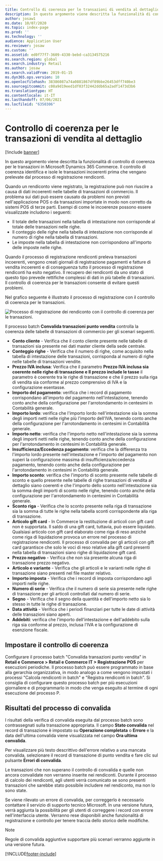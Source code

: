 ```yaml
---
title: Controllo di coerenza per le transazioni di vendita al dettaglio
description: In questo argomento viene descritta la funzionalità di controllo di coerenza per le transazioni in Dynamics 365 Commerce.
author: josaw1
ms.date: 10/07/2020
ms.topic: index-page
ms.prod: ''
ms.technology: ''
audience: Application User
ms.reviewer: josaw
ms.custom: ''
ms.assetid: ed0f77f7-3609-4330-bebd-ca3134575216
ms.search.region: global
ms.search.industry: Retail
ms.author: josaw
ms.search.validFrom: 2019-01-15
ms.dyn365.ops.version: 10
ms.openlocfilehash: 38386087a74a0881867df89bbe26453dff740be3
ms.sourcegitcommit: c08a9d19eed1df03f32442ddb65a2adf1473d3b6
ms.translationtype: HT
ms.contentlocale: it-IT
ms.lasthandoff: 07/06/2021
ms.locfileid: "6350306"
---
```

# <a name="retail-transaction-consistency-checker"></a>Controllo di coerenza per le transazioni di vendita al dettaglio

[!include [banner](includes/banner.md)]

In questo argomento viene descritta la funzionalità di controllo di coerenza per le transazioni in Microsoft Dynamics 365 Commerce. Il controllo di coerenza identifica e isole le transazioni incoerenti prima che vengano prelevate dal processo di registrazione rendiconti.

Quando un rendiconto viene registrato, la registrazione può non riuscire a causa di dati incoerenti nelle tabelle di transazioni di commercio. Il problema sui dati può essere causato da problemi non previsti nell'applicazione POS o da transazioni importate in modo non corretto da sistemi POS di terze parti. Esempi di come le incoerenze possono essere visualizzate includono i seguenti: 

- Il totale delle transazioni nella tabella di intestazione non corrisponde al totale delle transazioni nelle righe.
- Il conteggio delle righe nella tabella di intestazione non corrisponde al numero di righe nella tabella di transazioni.
- Le imposte nella tabella di intestazione non corrispondono all'importo delle imposte nelle righe. 

Quando il processo di registrazione rendiconti preleva transazioni incoerenti, vengono creati giornali di registrazione pagamenti e fatture di vendita incoerenti e di conseguenza tutto il processo di registrazione rendiconti ha esito negativo. Il recupero dei rendiconti da uno stato di questo tipo prevede rettifiche complessi di dati in più tabelle di transazioni. Il controllo di coerenza per le transazioni consente di evitare questi problemi.

Nel grafico seguente è illustrato il processo di registrazione con il controllo di coerenza per le transazioni.

![Processo di registrazione dei rendiconto con il controllo di coerenza per le transazioni.](./media/validchecker.png "Processo di registrazione dei rendiconto con il controllo di coerenza per le transazioni di vendita al dettaglio")

Il processo batch **Convalida transazioni punto vendita** controlla la coerenza delle tabelle di transazioni di commercio per gli scenari seguenti.

- **Conto cliente** - Verifica che il conto cliente presente nelle tabelle di transazioni sia presente nei dati master cliente della sede centrale.
- **Conteggio righe** - Verifica che il numero di righe, come acquisito nella tabella di intestazione delle transazioni, corrisponda al numero di righe nelle tabelle di transazioni vendite.
- **Prezzo IVA inclusa**: Verifica che il parametro **Prezzo IVA inclusa sia coerente nelle righe di transazione e Il prezzo include le tasse** il parametro è coerente tra le righe di transazione e che il prezzo sulla riga di vendita sia conforme al prezzo comprensivo di IVA e la configurazione esentasse.
- **Importo del pagamento**: verifica che i record di pagamento corrispondano all'importo del pagamento nell'intestazione, tenendo conto anche della configurazione per l'arrotondamento in centesimi in Contabilità generale.
- **Importo lordo**: verifica che l'importo lordo nell'intestazione sia la somma degli importi netti nelle righe più l'importo dell'IVA, tenendo conto anche della configurazione per l'arrotondamento in centesimi in Contabilità generale.
- **Importo netto**: verifica che l'importo netto nell'intestazione sia la somma degli importi netti nelle righe, tenendo conto anche della configurazione per l'arrotondamento in centesimi in Contabilità generale.
- **Insufficienza/Eccedenza pagamento**: verifica che la differenza tra l'importo lordo presente nell'intestazione e l'importo del pagamento non superi la configurazione massima di insufficienza/eccedenza pagamento, tenendo conto anche della configurazione per l'arrotondamento in centesimi in Contabilità generale.
- **Importo sconto**: verifica che l'importo di sconto presente nelle tabelle di sconto e quello presente nelle tabelle di righe transazioni di vendita al dettaglio siano coerenti e che l'importo dello sconto nell'intestazione sia la somma degli importi di sconto nelle righe, tenendo conto anche della configurazione per l'arrotondamento in centesimi in Contabilità generale.
- **Sconto riga** - Verifica che lo sconto presente nella riga di transazione sia la somma di tutte le righe nella tabella sconti corrispondente alla riga di transazione.
- **Articolo gift card** - In Commerce la restituzione di articoli con gift card non è supportata. Il saldo di una gift card, tuttavia, può essere liquidato. Qualsiasi articolo con gift card elaborato come riga di reso anziché come riga di liquidazione provoca un errore nel processo di registrazione rendiconti. Il processo di convalida per gli articoli con gift card garantisce che solo le voci di reso relative alla gift card presenti nella tabella di transazioni siano righe di liquidazione gift card.
- **Prezzo negativo** - Verifica che non sia presente alcuna riga di transazione prezzo negativo.
- **Articolo e variante** - Verifica che gli articoli e le varianti nelle righe di transazione siano presenti nel file master relativo.
- **Importo imposta** - Verifica che i record di imposta corrispondano agli importi nelle righe.
- **Numero di serie** - Verifica che il numero di serie sia presente nelle righe di transazione per gli articoli controllati dal numero di serie.
- **Segno** - Verifica che il segno della quantità e dell'importo netto sia lo stesso in tutte le righe di transazione.
- **Data attività** - Verifica che i periodi finanziari per tutte le date di attività delle transazioni siano aperti.
- **Addebiti**: verifica che l'importo dell'intestazione e dell'addebito sulla riga sia conforme al prezzo, inclusa l'IVA e la configurazione di esenzione fiscale.

## <a name="set-up-the-consistency-checker"></a>Impostare il controllo di coerenza

Configurare il processo batch "Convalida transazioni punto vendita" in **Retail e Commerce \> Retail e Commerce IT \> Registrazione POS** per esecuzioni periodiche. Il processo batch può essere programmato in base alla gerarchia organizzativa, in modo analogo a come vengono impostati i processi "Calcola rendiconti in batch" e "Registra rendiconti in batch". Si consiglia di configurare questo processo batch per più esecuzioni giornaliere e di programmarlo in modo che venga eseguito al termine di ogni esecuzione del processo P.

## <a name="results-of-validation-process"></a>Risultati del processo di convalida

I risultati della verifica di convalida eseguita dal processo batch sono contrassegnati sulla transazione appropriata. Il campo **Stato convalida** nel record di transazione è impostato su **Operazione completata** o **Errore** e la data dell'ultima convalida viene visualizzata nel campo **Ora ultima convalida**.

Per visualizzare più testo descrittivo dell'errore relativo a una mancata convalida, selezionare il record di transazione di punto vendita e fare clic sul pulsante **Errori di convalida**.

Le transazioni che non superano il controllo di convalida e quelle non ancora convalidate non verranno inserite nei rendiconti. Durante il processo di calcolo dei rendiconti, agli utenti verrà comunicato se sono presenti transazioni che sarebbe stato possibile includere nel rendiconto, ma non lo sono state.

Se viene rilevato un errore di convalida, per correggerlo è necessario contattare il servizio di supporto tecnico Microsoft. In una versione futura, verrà aggiunta la possibilità per gli utenti di correggere i record con errore nell'interfaccia utente. Verranno rese disponibili anche funzionalità di registrazione e controllo per tenere traccia dello storico delle modifiche.

> [!NOTE]
> Regole di convalida aggiuntive supportare più scenari verranno aggiunte in una versione futura.


[!INCLUDE[footer-include](../includes/footer-banner.md)]
